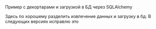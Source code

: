 Пример с декортарами и загрузкой в БД через SQLAlchemy

Здесь по хорошему разделить извлечение данных и загрузку в бд.
В следующих версиях исправлю это
